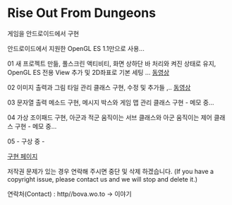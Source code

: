 # Rise Out From Dungeons
 게임을 안드로이드에서 구현
 
 안드로이드에서 지원한 OpenGL ES 1.1만으로 사용...
 
01 새 프로젝트 만듦, 풀스크린 액티비티, 화면 상하단 바 처리와 켜진 상태로 유지, OpenGL ES 전용 View 추가 및 2D좌표로 기본 세팅 ... [동영상](https://youtu.be/Bs3YEVq6yHk)

02 이미지 출력과 그림 타일 관리 클래스 구현, 수정 및 추가들 ,.. [동영상](https://youtu.be/2tb1RRMLvqE)
 
03 문자열 출력 메소드 구현, 메시지 박스와 게임 맵 관리 클래스 구현 - 메모 중...

04 가상 조이패드 구현, 아군과 적군 움직이는 서브 클래스와 아군 움직이는 제어 클래스 구현 - 메모 중...

05 - 구상 중 -


[구현 페이지](http://bova.wo.to/rise_out)


  저작권 문제가 있는 경우 연락해 주시면 중단 및 삭제 하겠습니다. (If you have a copyright issue, please contact us and we will stop and delete it.)

연락처(Contact) : http//bova.wo.to -> 이야기
